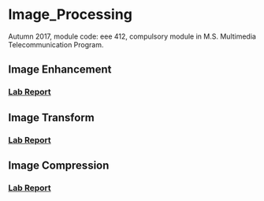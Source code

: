 # Image_Processing
Autumn 2017, module code: eee 412, compulsory module in M.S. Multimedia Telecommunication Program.

## Image Enhancement
### [Lab  Report](lab02_Image_Enhancement/eee412_lab02.md) 

## Image Transform
### [Lab Report](lab03_Image_Transform/eee412_lab03.md)

## Image Compression
### [Lab Report](lab04_Image_Compression/eee412_lab04.md)